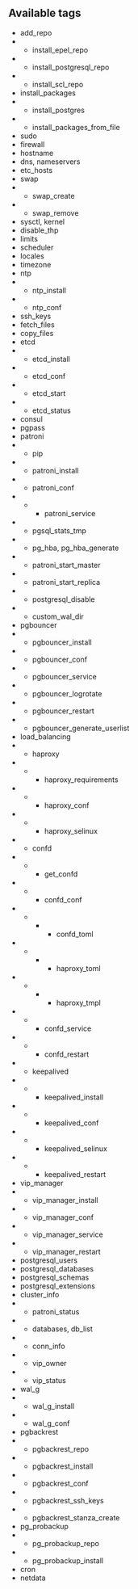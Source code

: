 
## Available tags

- add_repo
- - install_epel_repo
- - install_postgresql_repo
- - install_scl_repo
- install_packages
- - install_postgres
- - install_packages_from_file
- sudo
- firewall
- hostname
- dns, nameservers
- etc_hosts
- swap
- - swap_create
- - swap_remove
- sysctl, kernel
- disable_thp
- limits
- scheduler
- locales
- timezone
- ntp
- - ntp_install
- - ntp_conf
- ssh_keys
- fetch_files
- copy_files
- etcd
- - etcd_install
- - etcd_conf
- - etcd_start
- - etcd_status
- consul
- pgpass
- patroni
- - pip
- - patroni_install
- - patroni_conf
- - - patroni_service
- - pgsql_stats_tmp
- - pg_hba, pg_hba_generate
- - patroni_start_master
- - patroni_start_replica
- - postgresql_disable
- - custom_wal_dir
- pgbouncer
- - pgbouncer_install
- - pgbouncer_conf
- - pgbouncer_service
- - pgbouncer_logrotate
- - pgbouncer_restart
- - pgbouncer_generate_userlist
- load_balancing
- - haproxy
- - - haproxy_requirements
- - - haproxy_conf
- - - haproxy_selinux
- - confd
- - - get_confd
- - - confd_conf
- - - - confd_toml
- - - - haproxy_toml
- - - - haproxy_tmpl
- - - confd_service
- - - confd_restart
- - keepalived
- - - keepalived_install
- - - keepalived_conf
- - - keepalived_selinux
- - - keepalived_restart
- vip_manager
- - vip_manager_install
- - vip_manager_conf
- - vip_manager_service
- - vip_manager_restart
- postgresql_users
- postgresql_databases
- postgresql_schemas
- postgresql_extensions
- cluster_info
- - patroni_status
- - databases, db_list
- - conn_info
- - vip_owner
- - vip_status
- wal_g
- - wal_g_install
- - wal_g_conf
- pgbackrest
- - pgbackrest_repo
- - pgbackrest_install
- - pgbackrest_conf
- - pgbackrest_ssh_keys
- - pgbackrest_stanza_create
- pg_probackup
- - pg_probackup_repo
- - pg_probackup_install
- cron
- netdata
